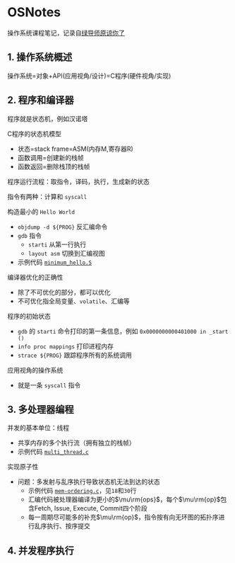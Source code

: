 # OSNotes
操作系统课程笔记，记录自[绿导师原谅你了](https://space.bilibili.com/202224425/channel/collectiondetail?sid=192498)

## 1. 操作系统概述

操作系统=对象+API(应用视角/设计)=C程序(硬件视角/实现)

## 2. 程序和编译器

程序就是状态机，例如汉诺塔

C程序的状态机模型
- 状态=stack frame=ASM(内存M,寄存器R)
- 函数调用=创建新的栈帧
- 函数返回=删除栈顶的栈帧

程序运行流程：取指令，译码，执行，生成新的状态

指令有两种：计算和 `syscall`

构造最小的 `Hello World`

- `objdump -d ${PROG}` 反汇编命令
- `gdb` 指令
  - `starti` 从第一行执行
  - `layout asm` 切换到汇编视图
- 示例代码 [`minimum_hello.S`](minimum_hello.S)

编译器优化的正确性
- 除了不可优化的部分，都可以优化
- 不可优化指全局变量、`volatile`、汇编等

程序的初始状态
- `gdb` 的 `starti` 命令打印的第一条信息，例如 `0x0000000000401000 in _start ()`
- `info proc mappings` 打印进程内存
- `strace ${PROG}` 跟踪程序所有的系统调用

应用视角的操作系统
- 就是一条 `syscall` 指令

## 3. 多处理器编程

并发的基本单位：线程
- 共享内存的多个执行流（拥有独立的栈帧）
- 示例代码 [`multi_thread.c`](multi_thread.c)

实现原子性
- 问题：多发射与乱序执行导致状态机无法到达的状态
  - 示例代码 [`mem-ordering.c`](mem-ordering.c)，见`18`和`30`行
  - 汇编代码被处理器编译为更小的$\mu\rm{ops}$，每个$\mu\rm{op}$包含Fetch, Issue, Execute, Commit四个阶段
  - 每一周期尽可能多的补充$\mu\rm{op}$，指令按有向无环图的拓扑序进行乱序执行、按序提交

## 4. 并发程序执行

